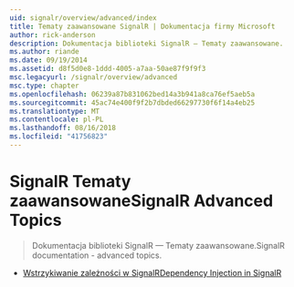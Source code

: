 ```yaml
---
uid: signalr/overview/advanced/index
title: Tematy zaawansowane SignalR | Dokumentacja firmy Microsoft
author: rick-anderson
description: Dokumentacja biblioteki SignalR — Tematy zaawansowane.
ms.author: riande
ms.date: 09/19/2014
ms.assetid: d8f5d0e8-1ddd-4005-a7aa-50ae87f9f9f3
msc.legacyurl: /signalr/overview/advanced
msc.type: chapter
ms.openlocfilehash: 06239a87b831062bed14a3b941a8ca76ef5aeb5a
ms.sourcegitcommit: 45ac74e400f9f2b7dbded66297730f6f14a4eb25
ms.translationtype: MT
ms.contentlocale: pl-PL
ms.lasthandoff: 08/16/2018
ms.locfileid: "41756823"
---
```

<a name="signalr-advanced-topics"></a><span data-ttu-id="883f3-103">SignalR Tematy zaawansowane</span><span class="sxs-lookup"><span data-stu-id="883f3-103">SignalR Advanced Topics</span></span>
====================
> <span data-ttu-id="883f3-104">Dokumentacja biblioteki SignalR — Tematy zaawansowane.</span><span class="sxs-lookup"><span data-stu-id="883f3-104">SignalR documentation - advanced topics.</span></span>


- [<span data-ttu-id="883f3-105">Wstrzykiwanie zależności w SignalR</span><span class="sxs-lookup"><span data-stu-id="883f3-105">Dependency Injection in SignalR</span></span>](dependency-injection.md)

